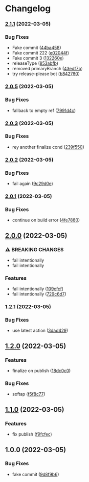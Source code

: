 # Changelog

### [2.1.1](https://github.com/mdvorak-iot/esp-app-release-test/compare/v2.1.0...v2.1.1) (2022-03-05)


### Bug Fixes

* Fake commit ([44ba458](https://github.com/mdvorak-iot/esp-app-release-test/commit/44ba458f10df228f5899f4bb330754d9cf194979))
* Fake commit 222 ([e02044f](https://github.com/mdvorak-iot/esp-app-release-test/commit/e02044f763d8f25c751073a31ef91f7ad1c237be))
* Fake commit 3 ([132260e](https://github.com/mdvorak-iot/esp-app-release-test/commit/132260ea706881852f9bc7061970b2bfb2be8882))
* releaseType ([853abfb](https://github.com/mdvorak-iot/esp-app-release-test/commit/853abfb225eeb5755dab34e2fd53cd6edcbbc74b))
* removed primaryBranch ([43edf7b](https://github.com/mdvorak-iot/esp-app-release-test/commit/43edf7bfb1816f796ad661d9ae07160fe32efca6))
* try release-please bot ([b842760](https://github.com/mdvorak-iot/esp-app-release-test/commit/b842760d949ca82a388460910d4a178798a81132))

### [2.0.5](https://github.com/mdvorak-iot/esp-app-release-test/compare/v2.0.4...v2.0.5) (2022-03-05)


### Bug Fixes

* fallback to empty ref ([7991d4c](https://github.com/mdvorak-iot/esp-app-release-test/commit/7991d4cceb5ac2e103f7fc7248063022ac97a9ea))

### [2.0.3](https://github.com/mdvorak-iot/esp-app-release-test/compare/v2.0.2...v2.0.3) (2022-03-05)


### Bug Fixes

* rey another finalize cond ([239f550](https://github.com/mdvorak-iot/esp-app-release-test/commit/239f550f9b9394f0ce2c125a614bba7b6b2b1255))

### [2.0.2](https://github.com/mdvorak-iot/esp-app-release-test/compare/v2.0.1...v2.0.2) (2022-03-05)


### Bug Fixes

* fail again ([9c29d0e](https://github.com/mdvorak-iot/esp-app-release-test/commit/9c29d0ecbf8e5537815cf4d433d13b06ec024031))

### [2.0.1](https://github.com/mdvorak-iot/esp-app-release-test/compare/v2.0.0...v2.0.1) (2022-03-05)


### Bug Fixes

* continue on build error ([4fe7880](https://github.com/mdvorak-iot/esp-app-release-test/commit/4fe7880b352240bca15cd811f4f99499d1aad437))

## [2.0.0](https://github.com/mdvorak-iot/esp-app-release-test/compare/v1.2.1...v2.0.0) (2022-03-05)


### ⚠ BREAKING CHANGES

* fail intentionally
* fail intentionally

### Features

* fail intentionally ([109cfcf](https://github.com/mdvorak-iot/esp-app-release-test/commit/109cfcfa34cb0faed07b1374e630ce93f00f6161))
* fail intentionally ([729c6d7](https://github.com/mdvorak-iot/esp-app-release-test/commit/729c6d7d9bed012b6824c00b14685c6f0b2ee8f1))

### [1.2.1](https://github.com/mdvorak-iot/esp-app-release-test/compare/v1.2.0...v1.2.1) (2022-03-05)


### Bug Fixes

* use latest action ([3dad429](https://github.com/mdvorak-iot/esp-app-release-test/commit/3dad42904bf778351ec7283d655bd1326cda9740))

## [1.2.0](https://github.com/mdvorak-iot/esp-app-release-test/compare/v1.1.0...v1.2.0) (2022-03-05)


### Features

* finalize on publish ([18dc0c0](https://github.com/mdvorak-iot/esp-app-release-test/commit/18dc0c0368ca566f669c47b4118e34b49f15022e))


### Bug Fixes

* softap ([f5f8c77](https://github.com/mdvorak-iot/esp-app-release-test/commit/f5f8c77ed8847200c9cc177ae757266081ffddf7))

## [1.1.0](https://github.com/mdvorak-iot/esp-app-release-test/compare/v1.0.0...v1.1.0) (2022-03-05)


### Features

* fix publish ([f9fcfec](https://github.com/mdvorak-iot/esp-app-release-test/commit/f9fcfec93313198d9a32cdadc241b4e4ee9301c3))

## 1.0.0 (2022-03-05)


### Bug Fixes

* fake commit ([9d8f9b6](https://github.com/mdvorak-iot/esp-app-release-test/commit/9d8f9b609e9c5ebfb83d016e61f5779d58ad741e))
